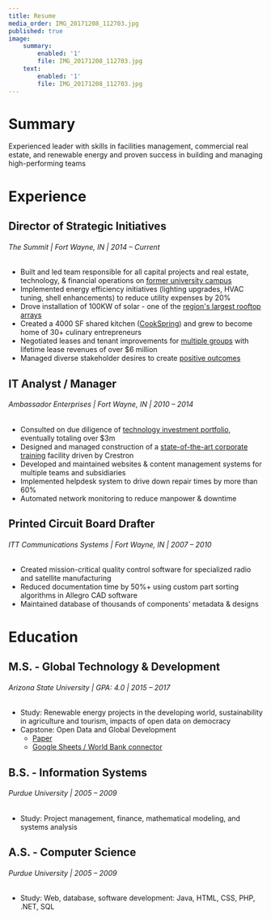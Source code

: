 ```yaml
---
title: Resume
media_order: IMG_20171208_112703.jpg
published: true
image:
    summary:
        enabled: '1'
        file: IMG_20171208_112703.jpg
    text:
        enabled: '1'
        file: IMG_20171208_112703.jpg
---
```


# Summary
Experienced leader with skills in facilities management, commercial real estate, and renewable energy and proven success in building and managing high-performing teams

# Experience
## Director of Strategic Initiatives
###### The Summit | Fort Wayne, IN | 2014 – Current
* Built and led team responsible for all capital projects and real estate, technology, & financial operations on [former university campus](https://thesummitfw.com)
* Implemented energy efficiency initiatives (lighting upgrades, HVAC tuning, shell enhancements) to reduce utility expenses by 20%
* Drove installation of 100KW of solar - one of the [region's largest rooftop arrays](https://thesummitfw.com/solar)
* Created a 4000 SF shared kitchen ([CookSpring](https://cookspringfw.com)) and grew to become home of 30+ culinary entrepreneurs
* Negotiated leases and tenant improvements for [multiple groups](https://thesummitfw.com/partners/) with lifetime lease revenues of over $6 million
* Managed diverse stakeholder desires to create [positive outcomes](https://drive.google.com/file/d/1ZevuGzO1lsSES2-rmoyPvBj_SnOgzBxE/view?usp=sharing)

## IT Analyst / Manager
###### Ambassador Enterprises | Fort Wayne, IN | 2010 – 2014
* Consulted on due diligence of [technology investment portfolio](https://ambassador-enterprises.com/investments/our-affiliates/), eventually totaling over $3m
* Designed and managed construction of a [state-of-the-art corporate training](https://thesummitfw.com/property/) facility driven by Crestron
* Developed and maintained websites & content management systems for multiple teams and subsidiaries
* Implemented helpdesk system to drive down repair times by more than 60%
* Automated network monitoring to reduce manpower & downtime

## Printed Circuit Board Drafter
###### ITT Communications Systems | Fort Wayne, IN | 2007 – 2010
* Created mission-critical quality control software for specialized radio and satellite manufacturing
* Reduced documentation time by 50%+ using custom part sorting algorithms in Allegro CAD software
* Maintained database of thousands of components' metadata & designs

# Education
## M.S. - Global Technology & Development
###### Arizona State University | GPA: 4.0 | 2015 – 2017
* Study: Renewable energy projects in the developing world, sustainability in agriculture and tourism, impacts of open data on democracy
* Capstone: Open Data and Global Development
    * [Paper](https://tinyurl.com/yaoap3g3)
    * [Google Sheets / World Bank connector](https://chrome.google.com/webstore/detail/world-bank-data-explorer/fccbkmgeoehpmggjcigeacobhpnbjpof?hl=en-US)

## B.S. - Information Systems
###### Purdue University | 2005 – 2009
* Study: Project management, finance, mathematical modeling, and systems analysis

## A.S. - Computer Science
###### Purdue University | 2005 – 2009
* Study: Web, database, software development: Java, HTML, CSS, PHP, .NET, SQL
